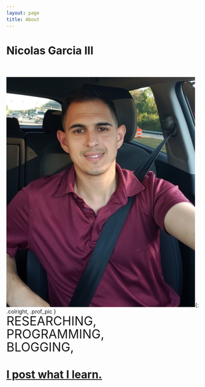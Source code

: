 ```yaml
---
layout: page
title: About
---
```

<h1>Nicolas Garcia III<br><br/></h1>

![profpic](/public/img/profpic.jpeg){: .colright, .prof_pic }

<line-height-reduce>RESEARCHING, <br><br/> PROGRAMMING, <br><br/> BLOGGING, </line-height-reduce>  

<h1><a href="https://ngarciaiii.github.io/blog#">I post what I learn.</a></h1>

<div class="about-personal-info">
  <h1>
      <a href="{{ contact[linkedin] }}">
        <i class="fa fa-linkedin" aria-hidden="true"></i>
      </a>  
      <a href="{{ contact[github] }}">
        <i class="fa fa-github" aria-hidden="true"></i>
      </a>  
      <a href="{{ contact[twitter] }}">
        <i class="fa fa-twitter" aria-hidden="true"></i>
      </a>
  </h1>
</div>

<style >
  
  line-height-reduce {
    line-height: 3%;
    font-size: 2rem;
  }

  h1 a:hover {
      text-decoration: none;
      font-size: 2.37rem;

</style>